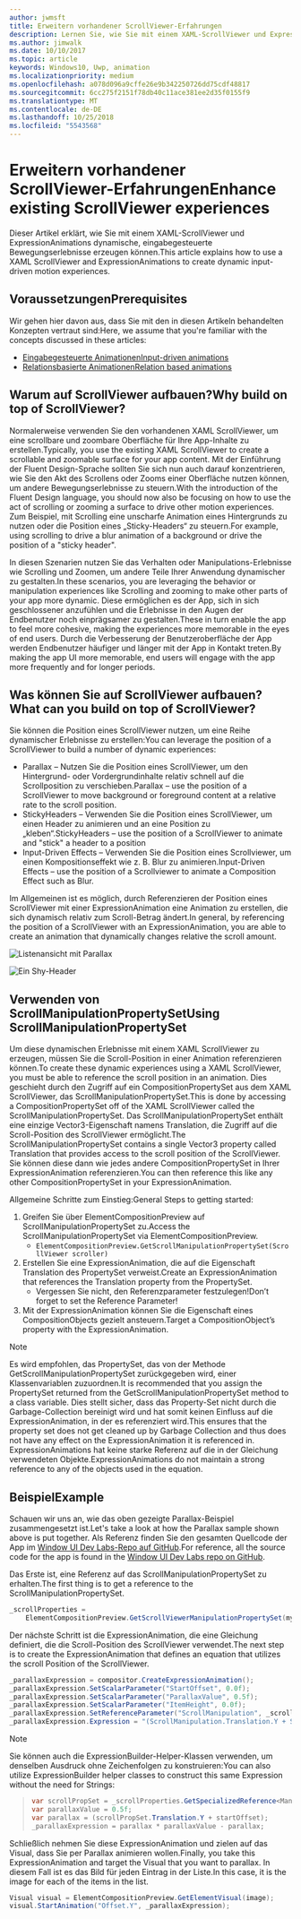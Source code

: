 ```yaml
---
author: jwmsft
title: Erweitern vorhandener ScrollViewer-Erfahrungen
description: Lernen Sie, wie Sie mit einem XAML-ScrollViewer und ExpressionAnimations dynamische, eingabegesteuerte Bewegungserlebnisse erzeugen können.
ms.author: jimwalk
ms.date: 10/10/2017
ms.topic: article
keywords: Windows10, Uwp, animation
ms.localizationpriority: medium
ms.openlocfilehash: a078d096a9cffe26e9b342250726dd75cdf48817
ms.sourcegitcommit: 6cc275f2151f78db40c11ace381ee2d35f0155f9
ms.translationtype: MT
ms.contentlocale: de-DE
ms.lasthandoff: 10/25/2018
ms.locfileid: "5543568"
---
```

# <a name="enhance-existing-scrollviewer-experiences"></a><span data-ttu-id="61d12-104">Erweitern vorhandener ScrollViewer-Erfahrungen</span><span class="sxs-lookup"><span data-stu-id="61d12-104">Enhance existing ScrollViewer experiences</span></span>

<span data-ttu-id="61d12-105">Dieser Artikel erklärt, wie Sie mit einem XAML-ScrollViewer und ExpressionAnimations dynamische, eingabegesteuerte Bewegungserlebnisse erzeugen können.</span><span class="sxs-lookup"><span data-stu-id="61d12-105">This article explains how to use a XAML ScrollViewer and ExpressionAnimations to create dynamic input-driven motion experiences.</span></span>

## <a name="prerequisites"></a><span data-ttu-id="61d12-106">Voraussetzungen</span><span class="sxs-lookup"><span data-stu-id="61d12-106">Prerequisites</span></span>

<span data-ttu-id="61d12-107">Wir gehen hier davon aus, dass Sie mit den in diesen Artikeln behandelten Konzepten vertraut sind:</span><span class="sxs-lookup"><span data-stu-id="61d12-107">Here, we assume that you're familiar with the concepts discussed in these articles:</span></span>

- [<span data-ttu-id="61d12-108">Eingabegesteuerte Animationen</span><span class="sxs-lookup"><span data-stu-id="61d12-108">Input-driven animations</span></span>](input-driven-animations.md)
- [<span data-ttu-id="61d12-109">Relationsbasierte Animationen</span><span class="sxs-lookup"><span data-stu-id="61d12-109">Relation based animations</span></span>](relation-animations.md)

## <a name="why-build-on-top-of-scrollviewer"></a><span data-ttu-id="61d12-110">Warum auf ScrollViewer aufbauen?</span><span class="sxs-lookup"><span data-stu-id="61d12-110">Why build on top of ScrollViewer?</span></span>

<span data-ttu-id="61d12-111">Normalerweise verwenden Sie den vorhandenen XAML ScrollViewer, um eine scrollbare und zoombare Oberfläche für Ihre App-Inhalte zu erstellen.</span><span class="sxs-lookup"><span data-stu-id="61d12-111">Typically, you use the existing XAML ScrollViewer to create a scrollable and zoomable surface for your app content.</span></span> <span data-ttu-id="61d12-112">Mit der Einführung der Fluent Design-Sprache sollten Sie sich nun auch darauf konzentrieren, wie Sie den Akt des Scrollens oder Zooms einer Oberfläche nutzen können, um andere Bewegungserlebnisse zu steuern.</span><span class="sxs-lookup"><span data-stu-id="61d12-112">With the introduction of the Fluent Design language, you should now also be focusing on how to use the act of scrolling or zooming a surface to drive other motion experiences.</span></span> <span data-ttu-id="61d12-113">Zum Beispiel, mit Scrolling eine unscharfe Animation eines Hintergrunds zu nutzen oder die Position eines „Sticky-Headers“ zu steuern.</span><span class="sxs-lookup"><span data-stu-id="61d12-113">For example, using scrolling to drive a blur animation of a background or drive the position of a "sticky header".</span></span>

<span data-ttu-id="61d12-114">In diesen Szenarien nutzen Sie das Verhalten oder Manipulations-Erlebnisse wie Scrolling und Zoomen, um andere Teile Ihrer Anwendung dynamischer zu gestalten.</span><span class="sxs-lookup"><span data-stu-id="61d12-114">In these scenarios, you are leveraging the behavior or manipulation experiences like Scrolling and zooming to make other parts of your app more dynamic.</span></span> <span data-ttu-id="61d12-115">Diese ermöglichen es der App, sich in sich geschlossener anzufühlen und die Erlebnisse in den Augen der Endbenutzer noch einprägsamer zu gestalten.</span><span class="sxs-lookup"><span data-stu-id="61d12-115">These in turn enable the app to feel more cohesive, making the experiences more memorable in the eyes of end users.</span></span> <span data-ttu-id="61d12-116">Durch die Verbesserung der Benutzeroberfläche der App werden Endbenutzer häufiger und länger mit der App in Kontakt treten.</span><span class="sxs-lookup"><span data-stu-id="61d12-116">By making the app UI more memorable, end users will engage with the app more frequently and for longer periods.</span></span>

## <a name="what-can-you-build-on-top-of-scrollviewer"></a><span data-ttu-id="61d12-117">Was können Sie auf ScrollViewer aufbauen?</span><span class="sxs-lookup"><span data-stu-id="61d12-117">What can you build on top of ScrollViewer?</span></span>

<span data-ttu-id="61d12-118">Sie können die Position eines ScrollViewer nutzen, um eine Reihe dynamischer Erlebnisse zu erstellen:</span><span class="sxs-lookup"><span data-stu-id="61d12-118">You can leverage the position of a ScrollViewer to build a number of dynamic experiences:</span></span>

- <span data-ttu-id="61d12-119">Parallax – Nutzen Sie die Position eines ScrollViewer, um den Hintergrund- oder Vordergrundinhalte relativ schnell auf die Scrollposition zu verschieben.</span><span class="sxs-lookup"><span data-stu-id="61d12-119">Parallax – use the position of a ScrollViewer to move background or foreground content at a relative rate to the scroll position.</span></span>
- <span data-ttu-id="61d12-120">StickyHeaders – Verwenden Sie die Position eines ScrollViewer, um einen Header zu animieren und an eine Position zu „kleben“.</span><span class="sxs-lookup"><span data-stu-id="61d12-120">StickyHeaders – use the position of a ScrollViewer to animate and "stick" a header to a position</span></span>
- <span data-ttu-id="61d12-121">Input-Driven Effects – Verwenden Sie die Position eines Scrollviewer, um einen Kompositionseffekt wie z. B. Blur zu animieren.</span><span class="sxs-lookup"><span data-stu-id="61d12-121">Input-Driven Effects – use the position of a Scrollviewer to animate a Composition Effect such as Blur.</span></span>

<span data-ttu-id="61d12-122">Im Allgemeinen ist es möglich, durch Referenzieren der Position eines ScrollViewer mit einer ExpressionAnimation eine Animation zu erstellen, die sich dynamisch relativ zum Scroll-Betrag ändert.</span><span class="sxs-lookup"><span data-stu-id="61d12-122">In general, by referencing the position of a ScrollViewer with an ExpressionAnimation, you are able to create an animation that dynamically changes relative the scroll amount.</span></span>

![Listenansicht mit Parallax](images/animation/parallax.gif)

![Ein Shy-Header](images/animation/shy-header.gif)

## <a name="using-scrollmanipulationpropertyset"></a><span data-ttu-id="61d12-125">Verwenden von ScrollManipulationPropertySet</span><span class="sxs-lookup"><span data-stu-id="61d12-125">Using ScrollManipulationPropertySet</span></span>

<span data-ttu-id="61d12-126">Um diese dynamischen Erlebnisse mit einem XAML ScrollViewer zu erzeugen, müssen Sie die Scroll-Position in einer Animation referenzieren können.</span><span class="sxs-lookup"><span data-stu-id="61d12-126">To create these dynamic experiences using a XAML ScrollViewer, you must be able to reference the scroll position in an animation.</span></span> <span data-ttu-id="61d12-127">Dies geschieht durch den Zugriff auf ein CompositionPropertySet aus dem XAML ScrollViewer, das ScrollManipulationPropertySet.</span><span class="sxs-lookup"><span data-stu-id="61d12-127">This is done by accessing a CompositionPropertySet off of the XAML ScrollViewer called the ScrollManipulationPropertySet.</span></span>
<span data-ttu-id="61d12-128">Das ScrollManipulationPropertySet enthält eine einzige Vector3-Eigenschaft namens Translation, die Zugriff auf die Scroll-Position des ScrollViewer ermöglicht.</span><span class="sxs-lookup"><span data-stu-id="61d12-128">The ScrollManipulationPropertySet contains a single Vector3 property called Translation that provides access to the scroll position of the ScrollViewer.</span></span> <span data-ttu-id="61d12-129">Sie können diese dann wie jedes andere CompositionPropertySet in Ihrer ExpressionAnimation referenzieren.</span><span class="sxs-lookup"><span data-stu-id="61d12-129">You can then reference this like any other CompositionPropertySet in your ExpressionAnimation.</span></span>

<span data-ttu-id="61d12-130">Allgemeine Schritte zum Einstieg:</span><span class="sxs-lookup"><span data-stu-id="61d12-130">General Steps to getting started:</span></span>

1. <span data-ttu-id="61d12-131">Greifen Sie über ElementCompositionPreview auf ScrollManipulationPropertySet zu.</span><span class="sxs-lookup"><span data-stu-id="61d12-131">Access the ScrollManipulationPropertySet via ElementCompositionPreview.</span></span>
    - `ElementCompositionPreview.GetScrollManipulationPropertySet(ScrollViewer scroller)`
1. <span data-ttu-id="61d12-132">Erstellen Sie eine ExpressionAnimation, die auf die Eigenschaft Translation des PropertySet verweist.</span><span class="sxs-lookup"><span data-stu-id="61d12-132">Create an ExpressionAnimation that references the Translation property from the PropertySet.</span></span>
    - <span data-ttu-id="61d12-133">Vergessen Sie nicht, den Referenzparameter festzulegen!</span><span class="sxs-lookup"><span data-stu-id="61d12-133">Don’t forget to set the Reference Parameter!</span></span>
1. <span data-ttu-id="61d12-134">Mit der ExpressionAnimation können Sie die Eigenschaft eines CompositionObjects gezielt ansteuern.</span><span class="sxs-lookup"><span data-stu-id="61d12-134">Target a CompositionObject’s property with the ExpressionAnimation.</span></span>

> [!NOTE]
> <span data-ttu-id="61d12-135">Es wird empfohlen, das PropertySet, das von der Methode GetScrollManipulationPropertySet zurückgegeben wird, einer Klassenvariablen zuzuordnen.</span><span class="sxs-lookup"><span data-stu-id="61d12-135">It is recommended that you assign the PropertySet returned from the GetScrollManipulationPropertySet method to a class variable.</span></span> <span data-ttu-id="61d12-136">Dies stellt sicher, dass das Property-Set nicht durch die Garbage-Collection bereinigt wird und hat somit keinen Einfluss auf die ExpressionAnimation, in der es referenziert wird.</span><span class="sxs-lookup"><span data-stu-id="61d12-136">This ensures that the property set does not get cleaned up by Garbage Collection and thus does not have any effect on the ExpressionAnimation it is referenced in.</span></span> <span data-ttu-id="61d12-137">ExpressionAnimations hat keine starke Referenz auf die in der Gleichung verwendeten Objekte.</span><span class="sxs-lookup"><span data-stu-id="61d12-137">ExpressionAnimations do not maintain a strong reference to any of the objects used in the equation.</span></span>

## <a name="example"></a><span data-ttu-id="61d12-138">Beispiel</span><span class="sxs-lookup"><span data-stu-id="61d12-138">Example</span></span>

<span data-ttu-id="61d12-139">Schauen wir uns an, wie das oben gezeigte Parallax-Beispiel zusammengesetzt ist.</span><span class="sxs-lookup"><span data-stu-id="61d12-139">Let's take a look at how the Parallax sample shown above is put together.</span></span> <span data-ttu-id="61d12-140">Als Referenz finden Sie den gesamten Quellcode der App im [Window UI Dev Labs-Repo auf GitHub](https://github.com/Microsoft/WindowsUIDevLabs).</span><span class="sxs-lookup"><span data-stu-id="61d12-140">For reference, all the source code for the app is found in the [Window UI Dev Labs repo on GitHub](https://github.com/Microsoft/WindowsUIDevLabs).</span></span>

<span data-ttu-id="61d12-141">Das Erste ist, eine Referenz auf das ScrollManipulationPropertySet zu erhalten.</span><span class="sxs-lookup"><span data-stu-id="61d12-141">The first thing is to get a reference to the ScrollManipulationPropertySet.</span></span>

```csharp
_scrollProperties =
    ElementCompositionPreview.GetScrollViewerManipulationPropertySet(myScrollViewer);
```

<span data-ttu-id="61d12-142">Der nächste Schritt ist die ExpressionAnimation, die eine Gleichung definiert, die die Scroll-Position des ScrollViewer verwendet.</span><span class="sxs-lookup"><span data-stu-id="61d12-142">The next step is to create the ExpressionAnimation that defines an equation that utilizes the scroll Position of the ScrollViewer.</span></span>

```csharp
_parallaxExpression = compositor.CreateExpressionAnimation();
_parallaxExpression.SetScalarParameter("StartOffset", 0.0f);
_parallaxExpression.SetScalarParameter("ParallaxValue", 0.5f);
_parallaxExpression.SetScalarParameter("ItemHeight", 0.0f);
_parallaxExpression.SetReferenceParameter("ScrollManipulation", _scrollProperties);
_parallaxExpression.Expression = "(ScrollManipulation.Translation.Y + StartOffset - (0.5 * ItemHeight)) * ParallaxValue - (ScrollManipulation.Translation.Y + StartOffset - (0.5 * ItemHeight))";
```

> [!NOTE]
> <span data-ttu-id="61d12-143">Sie können auch die ExpressionBuilder-Helper-Klassen verwenden, um denselben Ausdruck ohne Zeichenfolgen zu konstruieren:</span><span class="sxs-lookup"><span data-stu-id="61d12-143">You can also utilize ExpressionBuilder helper classes to construct this same Expression without the need for Strings:</span></span>

> ```csharp
> var scrollPropSet = _scrollProperties.GetSpecializedReference<ManipulationPropertySetReferenceNode>();
> var parallaxValue = 0.5f;
> var parallax = (scrollPropSet.Translation.Y + startOffset);
> _parallaxExpression = parallax * parallaxValue - parallax;
> ```

<span data-ttu-id="61d12-144">Schließlich nehmen Sie diese ExpressionAnimation und zielen auf das Visual, dass Sie per Parallax animieren wollen.</span><span class="sxs-lookup"><span data-stu-id="61d12-144">Finally, you take this ExpressionAnimation and target the Visual that you want to parallax.</span></span> <span data-ttu-id="61d12-145">In diesem Fall ist es das Bild für jeden Eintrag in der Liste.</span><span class="sxs-lookup"><span data-stu-id="61d12-145">In this case, it is the image for each of the items in the list.</span></span>

```csharp
Visual visual = ElementCompositionPreview.GetElementVisual(image);
visual.StartAnimation("Offset.Y", _parallaxExpression);
```